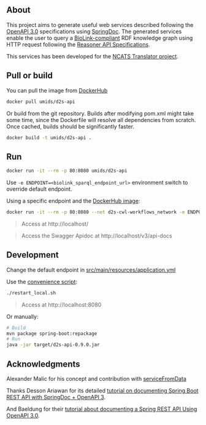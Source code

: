 ## About
This project aims to generate useful web services described following the [OpenAPI 3.0](http://spec.openapis.org/oas/v3.0.1) specifications using [SpringDoc](https://springdoc.github.io/springdoc-openapi-demos/). The generated services enable the user to query a [BioLink-compliant](https://biolink.github.io/biolink-model/) RDF knowledge graph using HTTP request following the [Reasoner API Specifications](https://github.com/NCATS-Tangerine/NCATS-ReasonerStdAPI/tree/master/API). 

This services has been developed for the [NCATS Translator project](https://ncats.nih.gov/translator).

## Pull or build
You can pull the image from [DockerHub](https://hub.docker.com/repository/docker/umids/d2s-api)

```bash
docker pull umids/d2s-api
```

Or build from the git repository. Builds after modifying pom.xml might take some time, since the Dockerfile will resolve all dependencies from scratch. Once cached, builds should be significantly faster.

```bash
docker build -t umids/d2s-api .
```

## Run
```bash
docker run -it --rm -p 80:8080 umids/d2s-api
```

Use `-e ENDPOINT=<biolink_sparql_endpoint_url>` environment switch to override default endpoint.

Using a specific endpoint and the [DockerHub image](https://hub.docker.com/repository/docker/umids/d2s-api):

```bash
docker run -it --rm -p 80:8080 --net d2s-cwl-workflows_network -e ENDPOINT="http://graphdb:7200/repositories/test" umids/d2s-api
```

> Access at http://localhost/

> Access the Swagger Apidoc at http://localhost/v3/api-docs

## Development

Change the default endpoint in [src/main/resources/application.yml](https://github.com/MaastrichtU-IDS/d2s-api/blob/master/src/main/resources/application.yml#L2)

Use the [convenience script](https://github.com/MaastrichtU-IDS/d2s-api/blob/master/restart_local.sh):

```bash
./restart_local.sh
```

> Access at http://localhost:8080

Or manually:

```bash
# Build
mvn package spring-boot:repackage
# Run
java -jar target/d2s-api-0.9.0.jar
```

## Acknowledgments

Alexander Malic for his concept and contribution with [serviceFromData](https://github.com/amalic/ServiceFromData)

Thanks Desson Ariawan for its detailed [tutorial on documenting Spring Boot REST API with SpringDoc + OpenAPI 3](https://www.dariawan.com/tutorials/spring/documenting-spring-boot-rest-api-springdoc-openapi-3/).

And Baeldung for their [tutorial about documenting a Spring REST API Using OpenAPI 3.0](https://www.baeldung.com/spring-rest-openapi-documentation).
